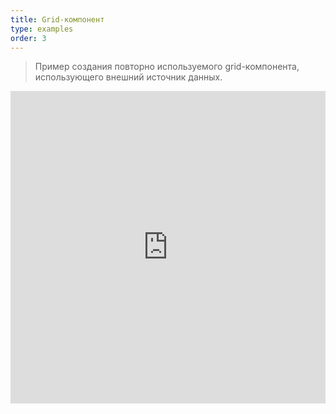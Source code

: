 ```yaml
---
title: Grid-компонент
type: examples
order: 3
---
```


> Пример создания повторно используемого grid-компонента, использующего внешний источник данных.

<iframe width="100%" height="500" src="https://jsfiddle.net/Tertia/vbyon64p/6/embedded/result,html,js,css" allowfullscreen="allowfullscreen" frameborder="0"></iframe>
